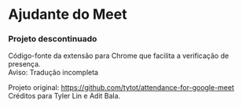 # Ajudante do Meet
### Projeto descontinuado
Código-fonte da extensão para Chrome que facilita a verificação de presença. </br>
Aviso: Tradução incompleta </br>

Projeto original: https://github.com/tytot/attendance-for-google-meet </br>
Créditos para Tyler Lin e Adit Bala.

